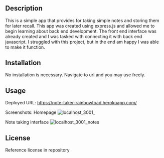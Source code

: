 # <Note Taking APP>

## Description

This is a simple app that provides for taking simple notes and storing them for later recall. This app was created using express.js and allowed me to begin learning about back end development. The front end interface was already created and I was tasked with connecting it with back end javascript. I struggled with this project, but in the end am happy I was able to make it function.

## Installation

No installation is necessary. Navigate to url and you may use freely. 

## Usage

Deployed URL: https://note-taker-rainbowtoad.herokuapp.com/

Screenshots:
Homepage
![localhost_3001_](https://user-images.githubusercontent.com/111533301/205137386-4db93101-35b7-4e9c-a6d4-56a30f65059a.png)

Note taking interface
![localhost_3001_notes](https://user-images.githubusercontent.com/111533301/205137214-cd71d108-2262-4c07-a1df-c2ff84e84d27.png)


## License

Reference license in repository

